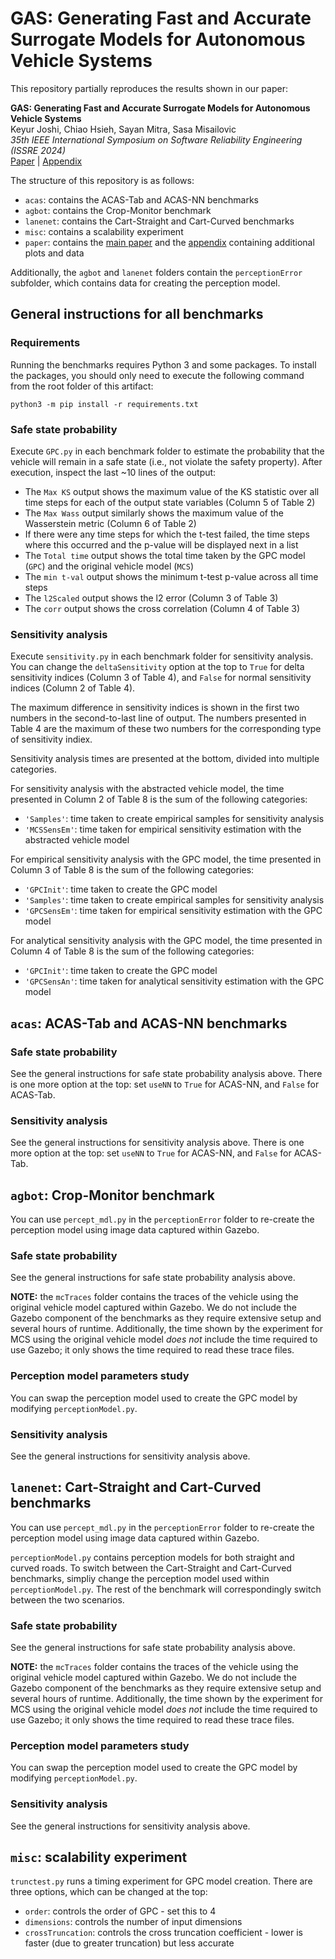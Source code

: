# GAS: Generating Fast and Accurate Surrogate Models for Autonomous Vehicle Systems

This repository partially reproduces the results shown in our paper:

**GAS: Generating Fast and Accurate Surrogate Models for Autonomous Vehicle Systems**\
Keyur Joshi, Chiao Hsieh, Sayan Mitra, Sasa Misailovic\
*35th IEEE International Symposium on Software Reliability Engineering (ISSRE 2024)*\
[Paper](paper/paper.pdf) | [Appendix](paper/appendix.pdf)

The structure of this repository is as follows:

* `acas`: contains the ACAS-Tab and ACAS-NN benchmarks
* `agbot`: contains the Crop-Monitor benchmark
* `lanenet`: contains the Cart-Straight and Cart-Curved benchmarks
* `misc`: contains a scalability experiment
* `paper`: contains the [main paper](paper/paper.pdf) and the [appendix](paper/appendix.pdf) containing additional plots and data

Additionally, the `agbot` and `lanenet` folders contain the `perceptionError` subfolder, which contains data for creating the perception model.

## General instructions for all benchmarks

### Requirements

Running the benchmarks requires Python 3 and some packages. To install the packages, you should only need to execute the following command from the root folder of this artifact:

    python3 -m pip install -r requirements.txt

### Safe state probability

Execute `GPC.py` in each benchmark folder to estimate the probability that the vehicle will remain in a safe state (i.e., not violate the safety property).
After execution, inspect the last ~10 lines of the output:

* The `Max KS` output shows the maximum value of the KS statistic over all time steps for each of the output state variables (Column 5 of Table 2)
* The `Max Wass` output similarly shows the maximum value of the Wasserstein metric (Column 6 of Table 2)
* If there were any time steps for which the t-test failed, the time steps where this occurred and the p-value will be displayed next in a list
* The `Total time` output shows the total time taken by the GPC model (`GPC`) and the original vehicle model (`MCS`)
* The `min t-val` output shows the minimum t-test p-value across all time steps
* The `l2Scaled` output shows the l2 error (Column 3 of Table 3)
* The `corr` output shows the cross correlation (Column 4 of Table 3)

### Sensitivity analysis

Execute `sensitivity.py` in each benchmark folder for sensitivity analysis.
You can change the `deltaSensitivity` option at the top to `True` for delta sensitivity indices (Column 3 of Table 4), and `False` for normal sensitivity indices (Column 2 of Table 4).

The maximum difference in sensitivity indices is shown in the first two numbers in the second-to-last line of output.
The numbers presented in Table 4 are the maximum of these two numbers for the corresponding type of sensitivity indiex.

Sensitivity analysis times are presented at the bottom, divided into multiple categories.

For sensitivity analysis with the abstracted vehicle model, the time presented in Column 2 of Table 8 is the sum of the following categories:

* `'Samples'`: time taken to create empirical samples for sensitivity analysis
* `'MCSSensEm'`: time taken for empirical sensitivity estimation with the abstracted vehicle model

For empirical sensitivity analysis with the GPC model, the time presented in Column 3 of Table 8 is the sum of the following categories:

* `'GPCInit'`: time taken to create the GPC model
* `'Samples'`: time taken to create empirical samples for sensitivity analysis
* `'GPCSensEm'`: time taken for empirical sensitivity estimation with the GPC model

For analytical sensitivity analysis with the GPC model, the time presented in Column 4 of Table 8 is the sum of the following categories:

* `'GPCInit'`: time taken to create the GPC model
* `'GPCSensAn'`: time taken for analytical sensitivity estimation with the GPC model

## `acas`: ACAS-Tab and ACAS-NN benchmarks

### Safe state probability

See the general instructions for safe state probability analysis above.
There is one more option at the top: set `useNN` to `True` for ACAS-NN, and `False` for ACAS-Tab.

### Sensitivity analysis

See the general instructions for sensitivity analysis above.
There is one more option at the top: set `useNN` to `True` for ACAS-NN, and `False` for ACAS-Tab.

## `agbot`: Crop-Monitor benchmark

You can use `percept_mdl.py` in the `perceptionError` folder to re-create the perception model using image data captured within Gazebo.

### Safe state probability

See the general instructions for safe state probability analysis above.

**NOTE:** the `mcTraces` folder contains the traces of the vehicle using the original vehicle model captured within Gazebo.
We do not include the Gazebo component of the benchmarks as they require extensive setup and several hours of runtime.
Additionally, the time shown by the experiment for MCS using the original vehicle model *does not* include the time required to use Gazebo; it only shows the time required to read these trace files.

### Perception model parameters study

You can swap the perception model used to create the GPC model by modifying `perceptionModel.py`.

### Sensitivity analysis

See the general instructions for sensitivity analysis above.

## `lanenet`: Cart-Straight and Cart-Curved benchmarks

You can use `percept_mdl.py` in the `perceptionError` folder to re-create the perception model using image data captured within Gazebo.

`perceptionModel.py` contains perception models for both straight and curved roads.
To switch between the Cart-Straight and Cart-Curved benchmarks, simpliy change the perception model used within `perceptionModel.py`.
The rest of the benchmark will correspondingly switch between the two scenarios.

### Safe state probability

See the general instructions for safe state probability analysis above.

**NOTE:** the `mcTraces` folder contains the traces of the vehicle using the original vehicle model captured within Gazebo.
We do not include the Gazebo component of the benchmarks as they require extensive setup and several hours of runtime.
Additionally, the time shown by the experiment for MCS using the original vehicle model *does not* include the time required to use Gazebo; it only shows the time required to read these trace files.

### Perception model parameters study

You can swap the perception model used to create the GPC model by modifying `perceptionModel.py`.

### Sensitivity analysis

See the general instructions for sensitivity analysis above.

## `misc`: scalability experiment

`trunctest.py` runs a timing experiment for GPC model creation.
There are three options, which can be changed at the top:

* `order`: controls the order of GPC - set this to 4
* `dimensions`: controls the number of input dimensions
* `crossTruncation`: controls the cross truncation coefficient - lower is faster (due to greater truncation) but less accurate